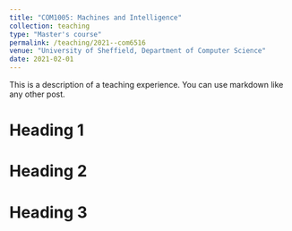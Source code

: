 ```yaml
---
title: "COM1005: Machines and Intelligence"
collection: teaching
type: "Master's course"
permalink: /teaching/2021--com6516
venue: "University of Sheffield, Department of Computer Science"
date: 2021-02-01
---
```


This is a description of a teaching experience. You can use markdown like any other post.

Heading 1
======

Heading 2
======

Heading 3
======